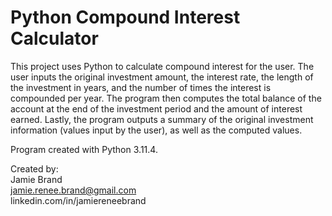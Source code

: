 # Python Compound Interest Calculator

This project uses Python to calculate compound interest for the user. The user inputs the original investment amount, the interest rate, the length of the investment in years, and the number of times the interest is compounded per year. The program then computes the total balance of the account at the end of the investment period and the amount of interest earned. Lastly, the program outputs a summary of the original investment information (values input by the user), as well as the computed values. 

Program created with Python 3.11.4. 

Created by:  
Jamie Brand  
jamie.renee.brand@gmail.com  
linkedin.com/in/jamiereneebrand
